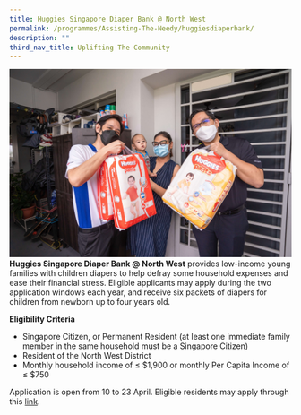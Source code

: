 ```yaml
---
title: Huggies Singapore Diaper Bank @ North West
permalink: /programmes/Assisting-The-Needy/huggiesdiaperbank/
description: ""
third_nav_title: Uplifting The Community
---
```

![](/images/Programmes/Uplifting%20The%20Community/20220407%20170554%20004.jpg)**Huggies Singapore Diaper Bank @ North West** provides low-income young families with children diapers to help defray some household expenses and ease their financial stress. Eligible applicants may apply during the two application windows each year, and receive six packets of diapers for children from newborn up to four years old.
  
**Eligibility Criteria**

*   Singapore Citizen, or Permanent Resident (at least one immediate family member in the same household must be a Singapore Citizen)
*   Resident of the North West District 
*   Monthly household income of ≤ $1,900 or monthly Per Capita Income of ≤ $750

Application is open from 10 to 23 April. Eligible residents may apply through this [link](https://form.gov.sg/#!/61260f45e7eaf10012c6cb33).